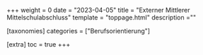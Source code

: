 +++
weight = 0
date = "2023-04-05"
title = "Externer Mittlerer Mittelschulabschluss"
template = "toppage.html"
description =""

[taxonomies]
categories = ["Berufsorientierung"]

[extra]
toc = true
+++

<script>window.location.href = "/schullebenseiten/mittlerer-schulabschluss/";</script>